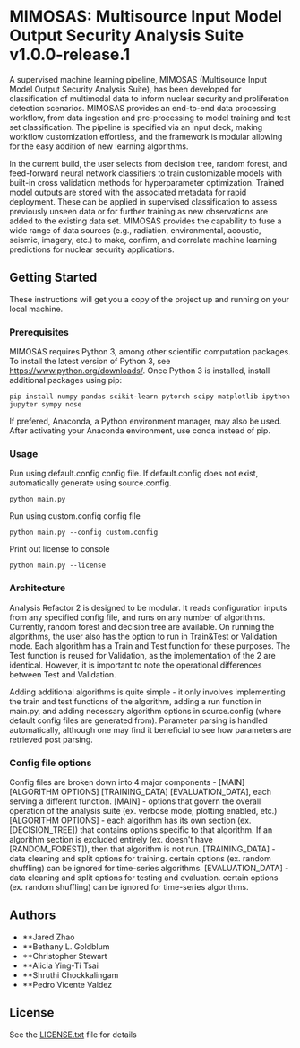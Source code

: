 # MIMOSAS: Multisource Input Model Output Security Analysis Suite v1.0.0-release.1

A supervised machine learning pipeline, MIMOSAS (Multisource Input Model Output Security Analysis Suite), has been developed for classification of multimodal data to inform nuclear security and proliferation detection scenarios. MIMOSAS provides an end-to-end data processing workflow, from data ingestion and pre-processing to model training and test set classification. The pipeline is specified via an input deck, making workflow customization effortless, and the framework is modular allowing for the easy addition of new learning algorithms.

In the current build, the user selects from decision tree, random forest, and feed-forward neural network classifiers to train customizable models with built-in cross validation methods for hyperparameter optimization. Trained model outputs are stored with the associated metadata for rapid deployment. These can be applied in supervised classification to assess previously unseen data or for further training as new observations are added to the existing data set. MIMOSAS provides the capability to fuse a wide range of data sources (e.g., radiation, environmental, acoustic, seismic, imagery, etc.) to make, confirm, and correlate machine learning predictions for nuclear security applications.

## Getting Started

These instructions will get you a copy of the project up and running on your local machine.

### Prerequisites

MIMOSAS requires Python 3, among other scientific computation packages. To install the latest version of Python 3, see https://www.python.org/downloads/. Once Python 3 is installed, install additional packages using pip:

```
pip install numpy pandas scikit-learn pytorch scipy matplotlib ipython jupyter sympy nose
```
If prefered, Anaconda, a Python environment manager, may also be used. After activating your Anaconda environment, use conda instead of pip.

### Usage

Run using default.config config file. If default.config does not exist, automatically generate using source.config.
```
python main.py
```

Run using custom.config config file
```
python main.py --config custom.config
```

Print out license to console
```
python main.py --license
```

### Architecture

Analysis Refactor 2 is designed to be modular. It reads configuration inputs from any specified config file, and runs on any number of algorithms. Currently, random forest and decision tree are available. On running the algorithms, the user also has the option to run in Train&Test or Validation mode. Each algorithm has a Train and Test function for these purposes. The Test function is reused for Validation, as the implementation of the 2 are identical. However, it is important to note the operational differences between Test and Validation.

Adding additional algorithms is quite simple - it only involves implementing the train and test functions of the algorithm, adding a run function in main.py, and adding necessary algorithm options in source.config (where default config files are generated from). Parameter parsing is handled automatically, although one may find it beneficial to see how parameters are retrieved post parsing.

### Config file options

Config files are broken down into 4 major components - [MAIN] [ALGORITHM OPTIONS] [TRAINING_DATA] [EVALUATION_DATA], each serving a different function.
    [MAIN] - options that govern the overall operation of the analysis suite (ex. verbose mode, plotting enabled, etc.)
    [ALGORITHM OPTIONS] - each algorithm has its own section (ex. [DECISION_TREE]) that contains options specific to that algorithm. If an algorithm section is excluded entirely (ex. doesn't have [RANDOM_FOREST]), then that algorithm is not run.
    [TRAINING_DATA] - data cleaning and split options for training. certain options (ex. random shuffling) can be ignored for time-series algorithms.
    [EVALUATION_DATA] - data cleaning and split options for testing and evaluation. certain options (ex. random shuffling) can be ignored for time-series algorithms.

## Authors

* **Jared Zhao
* **Bethany L. Goldblum
* **Christopher Stewart
* **Alicia Ying-Ti Tsai
* **Shruthi Chockkalingam
* **Pedro Vicente Valdez

## License

See the [LICENSE.txt](LICENSE.txt) file for details
